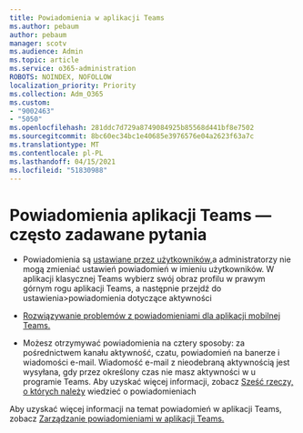 ```yaml
---
title: Powiadomienia w aplikacji Teams
ms.author: pebaum
author: pebaum
manager: scotv
ms.audience: Admin
ms.topic: article
ms.service: o365-administration
ROBOTS: NOINDEX, NOFOLLOW
localization_priority: Priority
ms.collection: Adm_O365
ms.custom:
- "9002463"
- "5050"
ms.openlocfilehash: 281ddc7d729a8749084925b85568d441bf8e7502
ms.sourcegitcommit: 8bc60ec34bc1e40685e3976576e04a2623f63a7c
ms.translationtype: MT
ms.contentlocale: pl-PL
ms.lasthandoff: 04/15/2021
ms.locfileid: "51830988"
---
```

# <a name="teams-notifications-faq"></a>Powiadomienia aplikacji Teams — często zadawane pytania


- Powiadomienia są [ustawiane przez użytkowników,](https://support.microsoft.com/office/1cc31834-5fe5-412b-8edb-43fecc78413d)a administratorzy nie mogą zmieniać ustawień powiadomień w imieniu użytkowników. W aplikacji klasycznej Teams wybierz swój obraz profilu w prawym górnym rogu aplikacji Teams, a następnie przejdź do ustawienia>powiadomienia dotyczące aktywności

- [Rozwiązywanie problemów z powiadomieniami dla aplikacji mobilnej Teams.](https://support.microsoft.com/office/6d125ac2-e440-4fab-8e4c-2227a52d460c)

- Możesz otrzymywać powiadomienia na cztery sposoby: za pośrednictwem kanału aktywność, czatu, powiadomień na banerze i wiadomości e-mail. Wiadomość e-mail z nieodebraną aktywnością jest wysyłana, gdy przez określony czas nie masz aktywności w u programie Teams. Aby uzyskać więcej informacji, zobacz [Sześć rzeczy, o których należy](https://support.microsoft.com/office/abb62c60-3d15-4968-b86a-42fea9c22cf4) wiedzieć o powiadomieniach

Aby uzyskać więcej informacji na temat powiadomień w aplikacji Teams, zobacz [Zarządzanie powiadomieniami w aplikacji Teams.](https://support.office.com/article/1cc31834-5fe5-412b-8edb-43fecc78413d#ID0EAABAAA)
